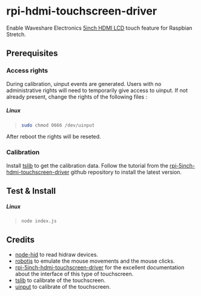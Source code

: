 # rpi-hdmi-touchscreen-driver
Enable Waveshare Electronics [5inch HDMI LCD](https://www.waveshare.com/wiki/5inch_HDMI_LCD_(B)) touch feature for Raspbian Stretch.

## Prerequisites

### Access rights

During calibration, uinput events are generated. Users with no administrative rights will need to temporarily give access to uinput.
If not already present, change the rights of the following files :

##### Linux
>```bash
>sudo chmod 0666 /dev/uinput
>```

After reboot the rights will be reseted.

### Calibration

Install [tslib](https://github.com/kergoth/tslib) to get the calibration data. Follow the tutorial from the [rpi-5inch-hdmi-touchscreen-driver](https://github.com/saper-2/rpi-5inch-hdmi-touchscreen-driver#3-install-tslib) github repository to install the latest version.

## Test & Install

##### Linux
>```bash
>node index.js
>```

## Credits
* [node-hid](https://github.com/node-hid/node-hid) to read hidraw devices.
* [robotjs](https://github.com/octalmage/robotjs) to emulate the mouse movements and the mouse clicks. 
* [rpi-5inch-hdmi-touchscreen-driver](https://github.com/saper-2/rpi-5inch-hdmi-touchscreen-driver) for the excellent documentation about the interface of this type of touchscreen.
* [tslib](https://github.com/kergoth/tslib) to calibrate of the touchscreen.
* [uinput](https://github.com/santigimeno/node-uinput) to calibrate of the touchscreen.
